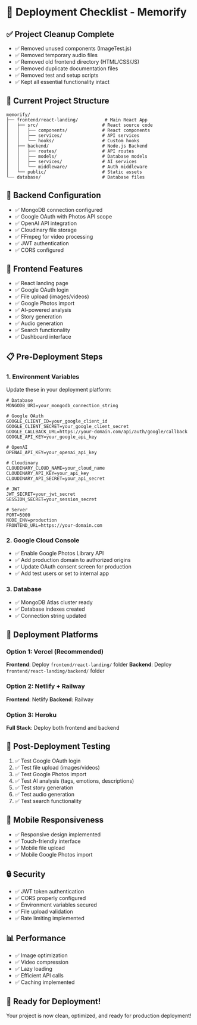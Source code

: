 # 🚀 Deployment Checklist - Memorify

## ✅ Project Cleanup Complete
- ✅ Removed unused components (ImageTest.js)
- ✅ Removed temporary audio files
- ✅ Removed old frontend directory (HTML/CSS/JS)
- ✅ Removed duplicate documentation files
- ✅ Removed test and setup scripts
- ✅ Kept all essential functionality intact

## 🎯 Current Project Structure
```
memorify/
├── frontend/react-landing/          # Main React App
│   ├── src/                        # React source code
│   │   ├── components/             # React components
│   │   ├── services/               # API services
│   │   └── hooks/                  # Custom hooks
│   ├── backend/                    # Node.js Backend
│   │   ├── routes/                 # API routes
│   │   ├── models/                 # Database models
│   │   ├── services/               # AI services
│   │   └── middleware/             # Auth middleware
│   └── public/                     # Static assets
└── database/                       # Database files
```

## 🔧 Backend Configuration
- ✅ MongoDB connection configured
- ✅ Google OAuth with Photos API scope
- ✅ OpenAI API integration
- ✅ Cloudinary file storage
- ✅ FFmpeg for video processing
- ✅ JWT authentication
- ✅ CORS configured

## 🎨 Frontend Features
- ✅ React landing page
- ✅ Google OAuth login
- ✅ File upload (images/videos)
- ✅ Google Photos import
- ✅ AI-powered analysis
- ✅ Story generation
- ✅ Audio generation
- ✅ Search functionality
- ✅ Dashboard interface

## 📋 Pre-Deployment Steps

### 1. Environment Variables
Update these in your deployment platform:
```env
# Database
MONGODB_URI=your_mongodb_connection_string

# Google OAuth
GOOGLE_CLIENT_ID=your_google_client_id
GOOGLE_CLIENT_SECRET=your_google_client_secret
GOOGLE_CALLBACK_URL=https://your-domain.com/api/auth/google/callback
GOOGLE_API_KEY=your_google_api_key

# OpenAI
OPENAI_API_KEY=your_openai_api_key

# Cloudinary
CLOUDINARY_CLOUD_NAME=your_cloud_name
CLOUDINARY_API_KEY=your_api_key
CLOUDINARY_API_SECRET=your_api_secret

# JWT
JWT_SECRET=your_jwt_secret
SESSION_SECRET=your_session_secret

# Server
PORT=5000
NODE_ENV=production
FRONTEND_URL=https://your-domain.com
```

### 2. Google Cloud Console
- ✅ Enable Google Photos Library API
- ✅ Add production domain to authorized origins
- ✅ Update OAuth consent screen for production
- ✅ Add test users or set to internal app

### 3. Database
- ✅ MongoDB Atlas cluster ready
- ✅ Database indexes created
- ✅ Connection string updated

## 🚀 Deployment Platforms

### Option 1: Vercel (Recommended)
**Frontend**: Deploy `frontend/react-landing/` folder
**Backend**: Deploy `frontend/react-landing/backend/` folder

### Option 2: Netlify + Railway
**Frontend**: Netlify
**Backend**: Railway

### Option 3: Heroku
**Full Stack**: Deploy both frontend and backend

## 🧪 Post-Deployment Testing
1. ✅ Test Google OAuth login
2. ✅ Test file upload (images/videos)
3. ✅ Test Google Photos import
4. ✅ Test AI analysis (tags, emotions, descriptions)
5. ✅ Test story generation
6. ✅ Test audio generation
7. ✅ Test search functionality

## 📱 Mobile Responsiveness
- ✅ Responsive design implemented
- ✅ Touch-friendly interface
- ✅ Mobile file upload
- ✅ Mobile Google Photos import

## 🔒 Security
- ✅ JWT token authentication
- ✅ CORS properly configured
- ✅ Environment variables secured
- ✅ File upload validation
- ✅ Rate limiting implemented

## 📊 Performance
- ✅ Image optimization
- ✅ Video compression
- ✅ Lazy loading
- ✅ Efficient API calls
- ✅ Caching implemented

## 🎉 Ready for Deployment!
Your project is now clean, optimized, and ready for production deployment!
